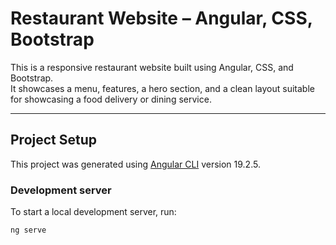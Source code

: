 # Restaurant Website – Angular, CSS, Bootstrap

This is a responsive restaurant website built using Angular, CSS, and Bootstrap.  
It showcases a menu, features, a hero section, and a clean layout suitable for showcasing a food delivery or dining service.

---

## Project Setup

This project was generated using [Angular CLI](https://github.com/angular/angular-cli) version 19.2.5.

### Development server

To start a local development server, run:

```bash
ng serve
